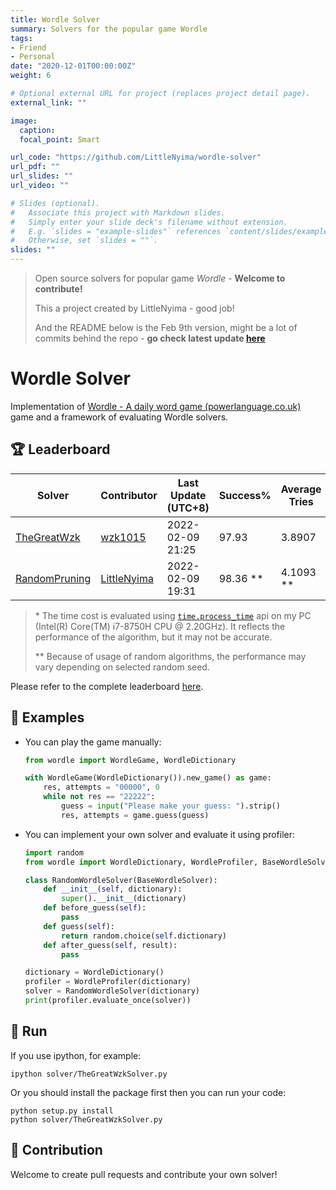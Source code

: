 ```yaml
---
title: Wordle Solver
summary: Solvers for the popular game Wordle
tags:
- Friend
- Personal
date: "2020-12-01T00:00:00Z"
weight: 6

# Optional external URL for project (replaces project detail page).
external_link: ""

image:
  caption: 
  focal_point: Smart

url_code: "https://github.com/LittleNyima/wordle-solver"
url_pdf: ""
url_slides: ""
url_video: ""

# Slides (optional).
#   Associate this project with Markdown slides.
#   Simply enter your slide deck's filename without extension.
#   E.g. `slides = "example-slides"` references `content/slides/example-slides.md`.
#   Otherwise, set `slides = ""`.
slides: ""
---
```




> Open source solvers for popular game *Wordle* - **Welcome to contribute!**
>
> This a project created by LittleNyima - good job!
>
> And the README below is the Feb 9th version, might be a lot of commits behind the repo - **go check latest update [here](https://github.com/LittleNyima/wordle-solver)**



# Wordle Solver

Implementation of [Wordle - A daily word game (powerlanguage.co.uk)](https://www.powerlanguage.co.uk/wordle/) game and a framework of evaluating Wordle solvers.



## :trophy: Leaderboard

| Solver                                               | Contributor                                   | Last Update (UTC+8) | Success%   | Average Tries | Time Cost \* |
| ---------------------------------------------------- | --------------------------------------------- | ------------------- | ---------- | ------------- | ------------ |
| [TheGreatWzk](solver/TheGreatWzkSolver.py)           | [wzk1015](https://github.com/wzk1015)         | 2022-02-09 21:25    | 97.93      | 3.8907        | 13.4844      |
| [RandomPruning](solver/RandomPruningWordleSolver.py) | [LittleNyima](https://github.com/LittleNyima) | 2022-02-09 19:31    | 98.36 \*\* | 4.1093 \*\*   | 27.1875      |

> \* The time cost is evaluated using [`time.process_time`](https://docs.python.org/3/library/time.html#time.process_time) api on my PC (Intel(R) Core(TM) i7-8750H CPU @ 2.20GHz). It reflects the performance of the algorithm, but it may not be accurate.
>
> \*\* Because of usage of random algorithms, the performance may vary depending on selected random seed.

Please refer to the complete leaderboard [here](LEADERBOARD.md).

## :monkey: Examples

- You can play the game manually:

  ```python
  from wordle import WordleGame, WordleDictionary
  
  with WordleGame(WordleDictionary()).new_game() as game:
      res, attempts = "00000", 0
      while not res == "22222":
          guess = input("Please make your guess: ").strip()
          res, attempts = game.guess(guess)
  ```

- You can implement your own solver and evaluate it using profiler:

  ```python
  import random
  from wordle import WordleDictionary, WordleProfiler, BaseWordleSolver
  
  class RandomWordleSolver(BaseWordleSolver):
      def __init__(self, dictionary):
          super().__init__(dictionary)
      def before_guess(self):
          pass
      def guess(self):
          return random.choice(self.dictionary)
      def after_guess(self, result):
          pass
  
  dictionary = WordleDictionary()
  profiler = WordleProfiler(dictionary)
  solver = RandomWordleSolver(dictionary)
  print(profiler.evaluate_once(solver))
  ```

## :running: Run

If you use ipython, for example:

```shell
ipython solver/TheGreatWzkSolver.py
```

Or you should install the package first then you can run your code:

```shell
python setup.py install
python solver/TheGreatWzkSolver.py
```

## :raising_hand: Contribution

Welcome to create pull requests and contribute your own solver!
